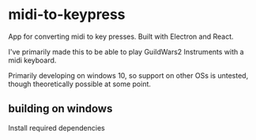 # midi-to-keypress

App for converting midi to key presses. Built with Electron and React.

I've primarily made this to be able to play GuildWars2 Instruments with a midi keyboard.

Primarily developing on windows 10, so support on other OSs is untested, though theoretically possible at some point.

## building on windows

Install required dependencies
